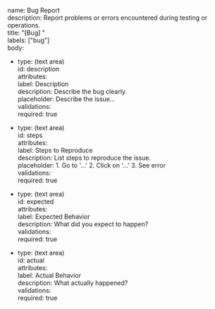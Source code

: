 name: Bug Report  
description: Report problems or errors encountered during testing or operations.  
title: "[Bug] <Short Description>"  
labels: ["bug"]  
body:
  - type: (text area)  
    id: description  
    attributes:  
      label: Description  
      description: Describe the bug clearly.  
      placeholder: Describe the issue...  
    validations:  
      required: true  

  - type: (text area)  
    id: steps  
    attributes:  
      label: Steps to Reproduce  
      description: List steps to reproduce the issue.  
      placeholder: 1. Go to '...' 2. Click on '...' 3. See error  
    validations:  
      required: true  

  - type: (text area)  
    id: expected  
    attributes:  
      label: Expected Behavior  
      description: What did you expect to happen?  
    validations:  
      required: true  

  - type: (text area)  
    id: actual  
    attributes:  
      label: Actual Behavior  
      description: What actually happened?  
    validations:  
      required: true  
